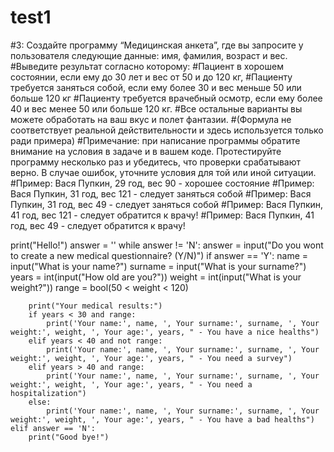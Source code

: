 # test1

#3: Создайте программу “Медицинская анкета”, где вы запросите у пользователя следующие данные: имя, фамилия, возраст и вес.
#Выведите результат согласно которому:
#Пациент в хорошем состоянии, если ему до 30 лет и вес от 50 и до 120 кг,
#Пациенту требуется заняться собой, если ему более 30 и вес меньше 50 или больше 120 кг
#Пациенту требуется врачебный осмотр, если ему более 40 и вес менее 50 или больше 120 кг.
#Все остальные варианты вы можете обработать на ваш вкус и полет фантазии.
#(Формула не соответствует реальной действительности и здесь используется только ради примера)
#Примечание: при написание программы обратите внимание на условия в задаче и в вашем коде.  Протестируйте программу несколько раз и убедитесь, что проверки срабатывают верно. В случае ошибок, уточните условия для той или иной ситуации.
#Пример: Вася Пупкин, 29 год, вес 90 - хорошее состояние
#Пример: Вася Пупкин, 31 год, вес 121 - следует заняться собой
#Пример: Вася Пупкин, 31 год, вес 49 - следует заняться собой
#Пример: Вася Пупкин, 41 год, вес 121 - следует обратится к врачу!
#Пример: Вася Пупкин, 41 год, вес 49 - следует обратится к врачу!

print("Hello!")
answer = ''
while answer != 'N':
    answer = input("Do you wont to create a new medical questionnaire? (Y/N)")
    if answer == 'Y':
        name = input("What is your name?")
        surname = input("What is your surname?")
        years = int(input("How old are you?"))
        weight = int(input("What is your weight?"))
        range = bool(50 < weight < 120)

        print("Your medical results:")
        if years < 30 and range:
            print('Your name:', name, ', Your surname:', surname, ', Your weight:', weight, ', Your age:', years, " - You have a nice healths")
        elif years < 40 and not range:
            print('Your name:', name, ', Your surname:', surname, ', Your weight:', weight, ', Your age:', years, " - You need a survey")
        elif years > 40 and range:
            print('Your name:', name, ', Your surname:', surname, ', Your weight:', weight, ', Your age:', years, " - You need a hospitalization")
        else:
            print('Your name:', name, ', Your surname:', surname, ', Your weight:', weight, ', Your age:', years, " - You have a bad healths")
    elif answer == 'N':
        print("Good bye!")

